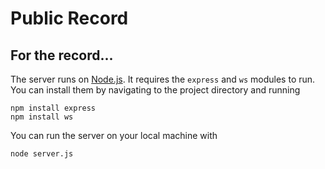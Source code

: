 # Public Record
## For the record...

The server runs on [Node.js](https://nodejs.org/en/download/). It requires the `express` and `ws` modules to run. You can install them by navigating to the project directory and running

	npm install express
	npm install ws

You can run the server on your local machine with

	node server.js
